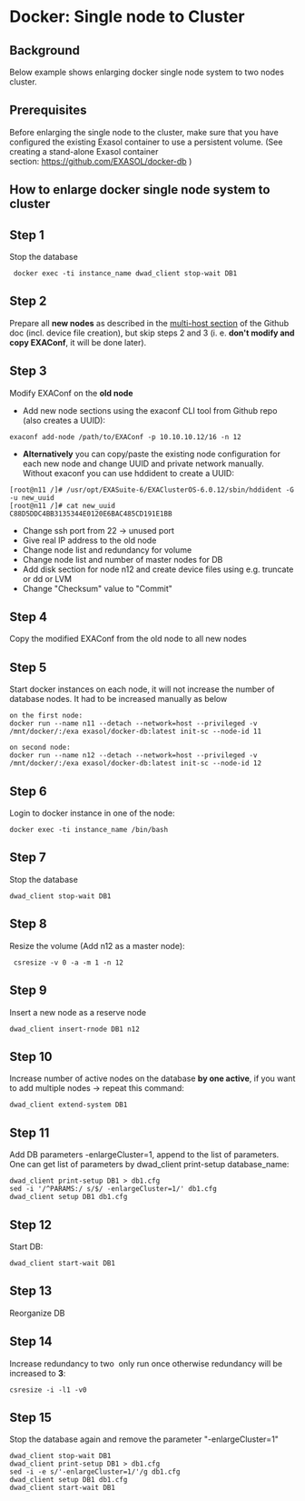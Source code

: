 # Docker: Single node to Cluster 
## Background

Below example shows enlarging docker single node system to two nodes cluster.

## Prerequisites

Before enlarging the single node to the cluster, make sure that you have configured the existing Exasol container to use a persistent volume. (See creating a stand-alone Exasol container section: <https://github.com/EXASOL/docker-db> )

## How to enlarge docker single node system to cluster

## Step 1

Stop the database


```
 docker exec -ti instance_name dwad_client stop-wait DB1 
```
## Step 2

Prepare all **new nodes** as described in the [multi-host section](https://github.com/EXASOL/docker-db#creating-a-multi-host-exasol-cluster) of the Github doc (incl. device file creation), but skip steps 2 and 3 (i. e. **don't modify and copy EXAConf**, it will be done later).

## Step 3

Modify EXAConf on the **old node**

* Add new node sections using the exaconf CLI tool from Github repo (also creates a UUID):

   
```
exaconf add-node /path/to/EXAConf -p 10.10.10.12/16 -n 12
```
* **Alternatively** you can copy/paste the existing node configuration for each new node and change UUID and private network manually. Without exaconf you can use hddident to create a UUID: 
```
[root@n11 /]# /usr/opt/EXASuite-6/EXAClusterOS-6.0.12/sbin/hddident -G -u new_uuid 
[root@n11 /]# cat new_uuid  
C88D5DDC4BB3135344E0120E6BAC485CD191E1BB
```
* Change ssh port from 22 -> unused port
* Give real IP address to the old node
* Change node list and redundancy for volume
* Change node list and number of master nodes for DB
* Add disk section for node n12 and create device files using e.g. truncate or dd or LVM
* Change "Checksum" value to "Commit"

## Step 4

Copy the modified EXAConf from the old node to all new nodes

## Step 5

Start docker instances on each node, it will not increase the number of database nodes. It had to be increased manually as below


```
on the first node: 
docker run --name n11 --detach --network=host --privileged -v /mnt/docker/:/exa exasol/docker-db:latest init-sc --node-id 11  

on second node:  
docker run --name n12 --detach --network=host --privileged -v /mnt/docker/:/exa exasol/docker-db:latest init-sc --node-id 12
```
## Step 6

Login to docker instance in one of the node: 


```
docker exec -ti instance_name /bin/bash 
```
## Step 7

Stop the database


```
dwad_client stop-wait DB1 
```
## Step 8

Resize the volume (Add n12 as a master node):


```
 csresize -v 0 -a -m 1 -n 12 
```
## Step 9

Insert a new node as a reserve node


```
dwad_client insert-rnode DB1 n12 
```
## Step 10

Increase number of active nodes on the database **by one active**, if you want to add multiple nodes -> repeat this command:


```
dwad_client extend-system DB1
```
## Step 11

Add DB parameters -enlargeCluster=1, append to the list of parameters. One can get list of parameters by dwad_client print-setup database_name:


```
dwad_client print-setup DB1 > db1.cfg 
sed -i '/^PARAMS:/ s/$/ -enlargeCluster=1/' db1.cfg 
dwad_client setup DB1 db1.cfg 
```
## Step 12

Start DB:


```
dwad_client start-wait DB1 
```
## Step 13

Reorganize DB

## Step 14

Increase redundancy to two  only run once otherwise redundancy will be increased to **3**:


```
csresize -i -l1 -v0
```
## Step 15

Stop the database again and remove the parameter "-enlargeCluster=1"


```
dwad_client stop-wait DB1 
dwad_client print-setup DB1 > db1.cfg 
sed -i -e s/'-enlargeCluster=1/'/g db1.cfg 
dwad_client setup DB1 db1.cfg 
dwad_client start-wait DB1
```
